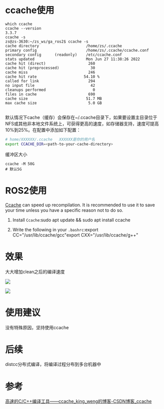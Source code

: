 # ccache使用

```text
which ccache
ccache --version
3.3.7
ccache -s
zs@zs-3630:~/zs_ws/ga_ros2$ ccache -s
cache directory                     /home/zs/.ccache
primary config                      /home/zs/.ccache/ccache.conf
secondary config      (readonly)    /etc/ccache.conf
stats updated                       Mon Jun 27 11:38:26 2022
cache hit (direct)                   260
cache hit (preprocessed)              30
cache miss                           246
cache hit rate                     54.10 %
called for link                      294
no input file                         42
cleanups performed                     0
files in cache                       690
cache size                          51.7 MB
max cache size                       5.0 GB


```

  默认情况下cache（缓存）会保存在~/.ccache目录下，如果要设置主目录位于NFS或其他非本地文件系统上，可获得更高的速度，如存储器支持，速度可提高10%到25%。在配置中添加如下配置：

```bash
# home/XXXXXX/.ccache   XXXXXX是你的用户名
export CCACHE_DIR=<path-to-your-cache-directory>

```

缓冲区大小

```text
ccache -M 50G
# 默认5G
```

# ROS2使用

[Ccache](https://ccache.dev/) can speed up recompilation. It is recommended to use it to save your time unless you have a specific reason not to do so.

1. Install `Ccache`:sudo apt update && sudo apt install ccache

1. Write the following in your `.bashrc`:export CC="/usr/lib/ccache/gcc"export CXX="/usr/lib/ccache/g++"

# 效果

大大增加clean之后的编译速度

![](https://tcs.teambition.net/storage/312j12ad6b14f9b375551fd4e15ac0f9d674?Signature=eyJhbGciOiJIUzI1NiIsInR5cCI6IkpXVCJ9.eyJBcHBJRCI6IjU5Mzc3MGZmODM5NjMyMDAyZTAzNThmMSIsIl9hcHBJZCI6IjU5Mzc3MGZmODM5NjMyMDAyZTAzNThmMSIsIl9vcmdhbml6YXRpb25JZCI6IiIsImV4cCI6MTY3MTc5OTk1NSwiaWF0IjoxNjcxMTk1MTU1LCJyZXNvdXJjZSI6Ii9zdG9yYWdlLzMxMmoxMmFkNmIxNGY5YjM3NTU1MWZkNGUxNWFjMGY5ZDY3NCJ9.NkNZ3VMhJVKpT3CK_YF7eoS5RV3giSm3zuYeY3T1Ybs&download=image.png "")

![](https://tcs.teambition.net/storage/312jfcbd1b94e1ef3b4f3a7264ad1a3cdd87?Signature=eyJhbGciOiJIUzI1NiIsInR5cCI6IkpXVCJ9.eyJBcHBJRCI6IjU5Mzc3MGZmODM5NjMyMDAyZTAzNThmMSIsIl9hcHBJZCI6IjU5Mzc3MGZmODM5NjMyMDAyZTAzNThmMSIsIl9vcmdhbml6YXRpb25JZCI6IiIsImV4cCI6MTY3MTc5OTk1NSwiaWF0IjoxNjcxMTk1MTU1LCJyZXNvdXJjZSI6Ii9zdG9yYWdlLzMxMmpmY2JkMWI5NGUxZWYzYjRmM2E3MjY0YWQxYTNjZGQ4NyJ9.J4q2LnEHRYh31A1XiZIhHSiiEugVlYtNY9UbrkVDUzI&download=image.png "")

# 使用建议

没有特殊原因，坚持使用ccache

# 后续

distcc分布式编译，将编译过程分布到多台机器中

# 参考

[高速的C/C++编译工具——ccache_king_weng的博客-CSDN博客_ccache](https://blog.csdn.net/King_weng/article/details/117415618)
